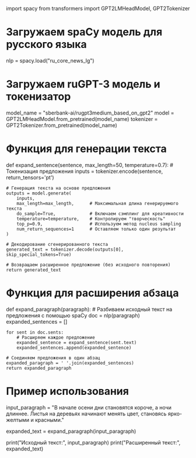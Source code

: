 import spacy
from transformers import GPT2LMHeadModel, GPT2Tokenizer

# Загружаем spaCy модель для русского языка
nlp = spacy.load("ru_core_news_lg")

# Загружаем ruGPT-3 модель и токенизатор
model_name = "sberbank-ai/rugpt3medium_based_on_gpt2"
model = GPT2LMHeadModel.from_pretrained(model_name)
tokenizer = GPT2Tokenizer.from_pretrained(model_name)

# Функция для генерации текста
def expand_sentence(sentence, max_length=50, temperature=0.7):
    # Токенизация предложения
    inputs = tokenizer.encode(sentence, return_tensors='pt')

    # Генерация текста на основе предложения
    outputs = model.generate(
        inputs,
        max_length=max_length,      # Максимальная длина генерируемого текста
        do_sample=True,             # Включаем сэмплинг для креативности
        temperature=temperature,    # Контролируем "творческость"
        top_p=0.9,                  # Используем метод nucleus sampling
        num_return_sequences=1      # Оставляем только один результат
    )

    # Декодирование сгенерированного текста
    generated_text = tokenizer.decode(outputs[0], skip_special_tokens=True)

    # Возвращаем расширенное предложение (без исходного повторения)
    return generated_text

# Функция для расширения абзаца
def expand_paragraph(paragraph):
    # Разбиваем исходный текст на предложения с помощью spaCy
    doc = nlp(paragraph)
    expanded_sentences = []

    for sent in doc.sents:
        # Расширяем каждое предложение
        expanded_sentence = expand_sentence(sent.text)
        expanded_sentences.append(expanded_sentence)

    # Соединяем предложения в один абзац
    expanded_paragraph = ' '.join(expanded_sentences)
    return expanded_paragraph

# Пример использования
input_paragraph = "В начале осени дни становятся короче, а ночи длиннее. Листья на деревьях начинают менять цвет, становясь ярко-желтыми и красными."

expanded_text = expand_paragraph(input_paragraph)

print("Исходный текст:", input_paragraph)
print("Расширенный текст:", expanded_text)
